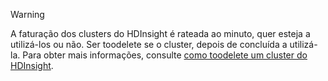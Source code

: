 

> [!WARNING]
> A faturação dos clusters do HDInsight é rateada ao minuto, quer esteja a utilizá-los ou não. Ser toodelete se o cluster, depois de concluída a utilizá-la. Para obter mais informações, consulte [como toodelete um cluster do HDInsight](../articles/hdinsight/hdinsight-delete-cluster.md).
> 
> 

